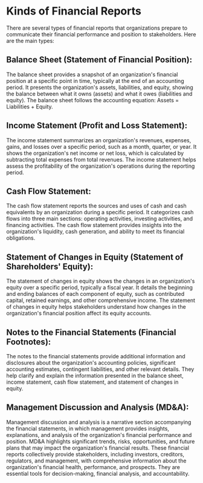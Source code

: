 # Kinds of Financial Reports

There are several types of financial reports that organizations prepare to communicate their financial performance and position to stakeholders. Here are the main types:

## Balance Sheet (Statement of Financial Position):

The balance sheet provides a snapshot of an organization's financial position at a specific point in time, typically at the end of an accounting period.
It presents the organization's assets, liabilities, and equity, showing the balance between what it owns (assets) and what it owes (liabilities and equity).
The balance sheet follows the accounting equation: Assets = Liabilities + Equity.

## Income Statement (Profit and Loss Statement):

The income statement summarizes an organization's revenues, expenses, gains, and losses over a specific period, such as a month, quarter, or year.
It shows the organization's net income or net loss, which is calculated by subtracting total expenses from total revenues.
The income statement helps assess the profitability of the organization's operations during the reporting period.

## Cash Flow Statement:

The cash flow statement reports the sources and uses of cash and cash equivalents by an organization during a specific period.
It categorizes cash flows into three main sections: operating activities, investing activities, and financing activities.
The cash flow statement provides insights into the organization's liquidity, cash generation, and ability to meet its financial obligations.

## Statement of Changes in Equity (Statement of Shareholders' Equity):

The statement of changes in equity shows the changes in an organization's equity over a specific period, typically a fiscal year.
It details the beginning and ending balances of each component of equity, such as contributed capital, retained earnings, and other comprehensive income.
The statement of changes in equity helps stakeholders understand how changes in the organization's financial position affect its equity accounts.

## Notes to the Financial Statements (Financial Footnotes):

The notes to the financial statements provide additional information and disclosures about the organization's accounting policies, significant accounting estimates, contingent liabilities, and other relevant details.
They help clarify and explain the information presented in the balance sheet, income statement, cash flow statement, and statement of changes in equity.

## Management Discussion and Analysis (MD&A):

Management discussion and analysis is a narrative section accompanying the financial statements, in which management provides insights, explanations, and analysis of the organization's financial performance and position.
MD&A highlights significant trends, risks, opportunities, and future plans that may impact the organization's financial results.
These financial reports collectively provide stakeholders, including investors, creditors, regulators, and management, with comprehensive information about the organization's financial health, performance, and prospects. They are essential tools for decision-making, financial analysis, and accountability.